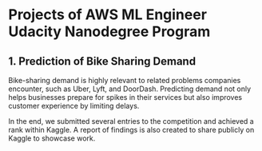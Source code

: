 # Projects of AWS ML Engineer Udacity Nanodegree Program

## 1. Prediction of Bike Sharing Demand
Bike-sharing demand is highly relevant to related problems companies encounter, such as Uber, Lyft, and DoorDash. 
Predicting demand not only helps businesses prepare for spikes in their services but also improves customer experience by limiting delays.

In the end, we submitted several entries to the competition and achieved a rank within Kaggle.
A report of findings is also created to share publicly on Kaggle to showcase work.
